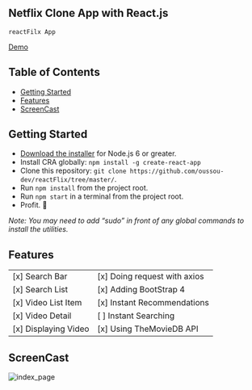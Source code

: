 ## Netflix Clone App with React.js

```
reactFilx App
```

[Demo](https://p52w5992vx.codesandbox.io/)

## Table of Contents

- [Getting Started](#getting-started)
- [Features](#features)
- [ScreenCast](#screencast)

## Getting Started

- [Download the installer](https://nodejs.org/) for Node.js 6 or greater.
- Install CRA globally: `npm install -g create-react-app`
- Clone this repository: `git clone https://github.com/oussou-dev/reactFlix/tree/master/`.
- Run `npm install` from the project root.
- Run `npm start` in a terminal from the project root.
- Profit. :tada:

_Note: You may need to add “sudo” in front of any global commands to install the utilities._

## Features

|                      |                              |
| -------------------- | ---------------------------- |
| [x] Search Bar       | [x] Doing request with axios |
| [x] Search List      | [x] Adding BootStrap 4       |
| [x] Video List Item  | [x] Instant Recommendations  |
| [x] Video Detail     | [ ] Instant Searching        |
| [x] Displaying Video | [x] Using TheMovieDB API     |

## ScreenCast

![index_page](https://github.com/oussou-dev/reactFlix/blob/master/img/screencast.gif)
